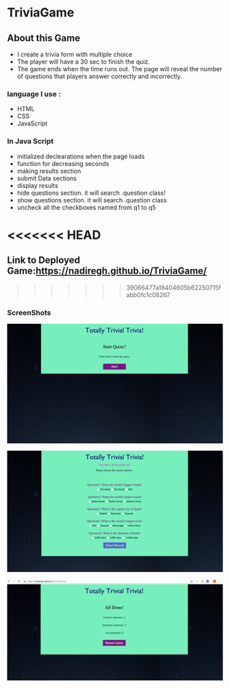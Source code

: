 # TriviaGame

## About this Game

*  I create a trivia form with multiple choice
* The player will have a 30 sec  to finish the quiz.
* The game ends when the time runs out. The page will reveal the number of questions that players answer correctly and incorrectly.

### language I use :
* HTML
* CSS
* JavaScript

### In Java Script

* initialized declearations when the page loads
* function for decreasing seconds
*  making results section
* submit Data sections
* display results
* hide questions section. it will search .question class!
* show  questions section. it will search .question class
* uncheck all the checkboxes named from q1 to q5

<<<<<<< HEAD
=======

 ## Link to Deployed Game:https://nadiregh.github.io/TriviaGame/

>>>>>>> 39066477a18404605b62250715fabb0fc1c08267
### ScreenShots

![alt text](Image/ReadMe1.png )


![alt text](Image/ReadMe2.png )


![alt text](Image/ReadMe3.png )

